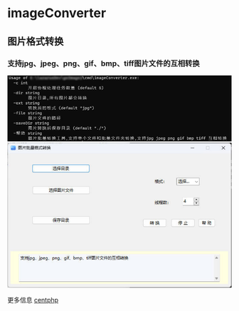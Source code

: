# imageConverter
## 图片格式转换



### 支持jpg、jpeg、png、gif、bmp、tiff图片文件的互相转换

![图片格式转换](https://github.com/topascend/imageConverter/blob/main/demo/2.jpg)
![图片格式转换](https://github.com/topascend/imageConverter/blob/main/demo/3.jpg)

更多信息 [centphp](http://centphp.com/view/388)
